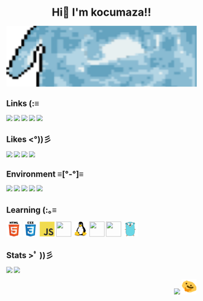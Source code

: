 <h1 align='center'>Hi👻 I'm kocumaza!!</h1>
<img src='./readme.png'/>

## Links (:≡
<a href='https://twitter.com/kocumaza'>
  <img src='https://img.shields.io/badge/-twitter-1c9cea?style=flat-square'/></a>
<a href='https://steamcommunity.com/id/kocumaza'>
  <img src='https://img.shields.io/badge/-Steam-1c31ea?style=flat-square'/></a>
<a href='https://keybase.io/kocumaza'>
  <img src='https://img.shields.io/badge/-Keybase-e3e049?style=flat-square'/></a>
<a href='https://www.reddit.com/user/kocumaza'>
  <img src='https://img.shields.io/badge/-Reddit-ea5a1c?style=flat-square'/></a>
<a href='mailto://kocumaza--@outlook.com'>
  <img src='https://img.shields.io/badge/-Email-23b8b3?style=flat-square'/></a>

## Likes <°))彡
<p align='left'>
  <img src='https://img.shields.io/badge/Android-3ddb86.svg?logo=&style=flat-square'/>
  <img src='https://img.shields.io/badge/Windows-1595fa.svg?logo=&style=flat-square'/>
  <img src='https://img.shields.io/badge/Linux-2CA5E0.svg?logo=&style=flat-square'/>
  <img src='https://img.shields.io/badge/i3-fb4934.svg?logo=&style=flat-square'/></p>

## Environment ≡[°-°]≡
<p align='left'>
  <img src='https://img.shields.io/static/v1?label=Device&message=Handmade%20PC/Macbook%20Air/Pixel%204a&color=355cb0&style=flat-square'/>
  <img src='https://img.shields.io/static/v1?label=OS&message=Windows11/Garuda%20Linux/Manjaro%20Linux/Android12&color=07adad&style=flat-square'/>
  <img src='https://img.shields.io/static/v1?label=Browser&message=CentBrowser&color=5cb0ff&style=flat-square'/>
  <img src='https://img.shields.io/static/v1?label=IDE&message=VSCode&color=0f92d9&style=flat-square'/>
  <img src='https://img.shields.io/static/v1?label=Keyboard&message=G913&color=black&style=flat-square'/></p>

## Learning (:｡≡
<p align='left'>
  <img src='https://raw.githubusercontent.com/devicons/devicon/master/icons/html5/html5-original-wordmark.svg' width='40' height='40'/>
  <img src='https://raw.githubusercontent.com/devicons/devicon/master/icons/css3/css3-original-wordmark.svg' width='40' height='40'/>
  <img src='https://raw.githubusercontent.com/devicons/devicon/master/icons/javascript/javascript-original.svg' width='40' height='40'/>
  <img src="https://upload.wikimedia.org/wikipedia/commons/1/1b/Svelte_Logo.svg" width="40" height="40"/>
  <img src='https://raw.githubusercontent.com/devicons/devicon/master/icons/linux/linux-original.svg' width='40' height='40'/>
  <img src="https://www.vectorlogo.zone/logos/gnu_bash/gnu_bash-icon.svg" width='40' height='40'/>
  <img src='https://download.blender.org/branding/community/blender_community_badge_white.svg' width='40' height='40'/>
  <img src='https://raw.githubusercontent.com/devicons/devicon/master/icons/go/go-original.svg' width='40' height='40'/></p>

  ## Stats >ﾟ ))彡
<p align='left'>
  <img src='https://github-readme-stats.vercel.app/api?username=kocumaza&count_private=true&show_icons=true&theme=prussian'/>
  <img src='https://github-profile-summary-cards.vercel.app/api/cards/productive-time?username=kocumaza&theme=nord_dark'></p>

<p align="right">
  <img src='https://komarev.com/ghpvc/?username=kocumaza&color=46b8d4&style=flat-square'/>
  <img src='./nyo.png' width='40' height='40'/></p>
